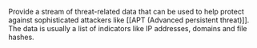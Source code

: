 Provide a stream of threat-related data that can be used to help protect against sophisticated attackers like [[APT (Advanced persistent threat)]].
The data is usually a list of indicators like IP addresses, domains and file hashes.
